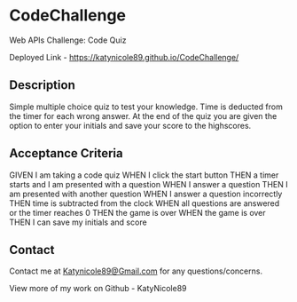 # CodeChallenge
Web APIs Challenge: Code Quiz

Deployed Link - https://katynicole89.github.io/CodeChallenge/

## Description
Simple multiple choice quiz to test your knowledge. Time is deducted from the timer for each wrong answer. At the end of the quiz you are given the option to enter your initials and save your score to the highscores. 

## Acceptance Criteria
GIVEN I am taking a code quiz
WHEN I click the start button
THEN a timer starts and I am presented with a question
WHEN I answer a question
THEN I am presented with another question
WHEN I answer a question incorrectly
THEN time is subtracted from the clock
WHEN all questions are answered or the timer reaches 0
THEN the game is over
WHEN the game is over
THEN I can save my initials and score

## Contact
Contact me at Katynicole89@Gmail.com for any questions/concerns. 

View more of my work on Github - KatyNicole89
